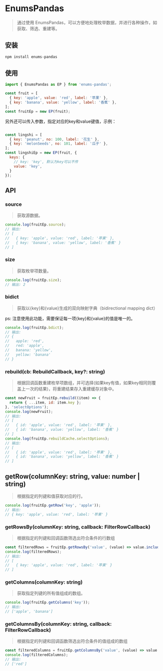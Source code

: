 # EnumsPandas

> 通过使用 EnumsPandas，可以方便地处理枚举数据，并进行各种操作，如获取、筛选、重建等。

## 安装

```bash
npm install enums-pandas
```

## 使用

```js
import { EnumsPandas as EP } from 'enums-pandas';

const fruit = [
  { key: 'apple', value: 'red', label: '苹果' },
  { key: 'banana', value: 'yellow', label: '香蕉' },
];
const fruitEp = new EP(fruit);
```

另外还可以传入参数，指定对应的key和value键值，示例：

```js

const lingshi = [
  { key: 'peanut', no: 100, label: '花生' },
  { key: 'melonSeeds', no: 101, label: '瓜子' },
];
const lingshiEp = new EP(fruit, {
  keys: {
    // key: 'key', 默认为key可以不传
    value: 'key',
  }
});
```

## API

### source

> 获取源数据。
```js
console.log(fruitEp.source);
// 输出:
// [
//   { key: 'apple', value: 'red', label: '苹果' },
//   { key: 'banana', value: 'yellow', label: '香蕉' }
// ]
```

### size

> 获取枚举项数量。

```js
console.log(fruitEp.size);
// 输出: 2
```

### bidict

> 获取以{key}和{value}生成的双向映射字典（bidirectional mapping dict）

ps: 注意使用此功能，需要保证每一项{key}和{value}的值是唯一的。


```js
console.log(fruitEp.bdict);
// 输出:
// {
//   apple: 'red',
//   red: 'apple',
//   banana: 'yellow',
//   yellow: 'banana'
// }
```

### rebuild(cb: RebuildCallback, key?: string)

> 根据回调函数重建枚举项数组，并可选择(如果key有值，如果key相同则覆盖上一次的结果)，将重建结果存入重建缓存对象中。

```js
const newFruit = fruitEp.rebuild((item) => {
  return { ...item, id: item.key };
}, 'selectOptions');
console.log(newFruit);
// 输出:
// [
//   { id: 'apple', value: 'red', label: '苹果' },
//   { id: 'banana', value: 'yellow', label: '香蕉' }
// ]
console.log(fruitEp.rebuildCache.selectOptions);
// 输出:
// [
//   { id: 'apple', value: 'red', label: '苹果' },
//   { id: 'banana', value: 'yellow', label: '香蕉' }
// ]
```

## getRow(columnKey: string, value: number | string)

> 根据指定的列键和值获取对应的行。

```js
console.log(fruitEp.getRow('key', 'apple'));
// 输出:
// { key: 'apple', value: 'red', label: '苹果' }
```

### getRowsBy(columnKey: string, callback: FilterRowCallback)

> 根据指定的列键和回调函数筛选出符合条件的行数组

```js
const filteredRows = fruitEp.getRowsBy('value', (value) => value.includes('red'));
console.log(filteredRows);
// 输出:
// [
//   { key: 'apple', value: 'red', label: '苹果' }
// ]
```

### getColumns(columnKey: string)

>获取指定列键的所有值组成的数组。

```js
console.log(fruitEp.getColumns('key'));
// 输出:
// ['apple', 'banana']
```

### getColumnsBy(columnKey: string, callback: FilterRowCallback)

>根据指定的列键和回调函数筛选出符合条件的值组成的数组

```js
const filteredColumns = fruitEp.getColumnsBy('value', (value) => value.includes('red'));
console.log(filteredColumns);
// 输出:
// ['red']
```


